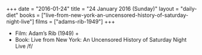+++
date = "2016-01-24"
title = "24 January 2016 (Sunday)"
layout = "daily-diet"
books = ["live-from-new-york-an-uncensored-history-of-saturday-night-live"]
films = ["adams-rib-1949"]
+++


* Film: Adam’s Rib (1949) +
* Book: Live from New York: An Uncensored History of Saturday Night Live /f/